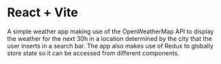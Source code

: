 # React + Vite

A simple weather app making use of the OpenWeatherMap API to display the weather for the next 30h in a location determined by the city that the user inserts in a search bar. The app also makes use of Redux to globally store state so it can be accessed from different components.
